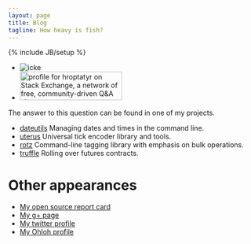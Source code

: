 ```yaml
---
layout: page
title: Blog
tagline: How heavy is fish?
---
```

{% include JB/setup %}

<div id="rtop" class="sidebar-widget">
  <div class="sidebar-stack">
    <ul>
      <li><img src="{{ ASSET_PATH }}/images/portrait1.jpeg" alt="icke"/></li>
      <li>
        <a href="http://stackexchange.com/users/c9debc730f104d178747abbdb0c7c059">
          <img src="http://stackexchange.com/users/flair/c9debc730f104d178747abbdb0c7c059.png" width="208" height="58" alt="profile for hroptatyr on Stack Exchange, a network of free, community-driven Q&amp;A sites" title="profile for hroptatyr on Stack Exchange, a network of free, community-driven Q&amp;A sites">
        </a>
      </li>
    </ul>
  </div>
</div>

The answer to this question can be found in one of my projects.

- [dateutils](http://www.fresse.org/dateutils/) Managing dates and times in the command line.
- [uterus](https://github.com/hroptatyr/uterus) Universal tick encoder library and tools.
- [rotz](http://www.fresse.org/rotz/) Command-line tagging library with emphasis on bulk operations.
- [truffle](http://www.fresse.org/truffle/) Rolling over futures contracts.

Other appearances
=================

- [My open source report card](http://osrc.dfm.io/hroptatyr)
- [My g+ page](https://plus.google.com/115345886852655886788)
- [My twitter profile](http://twitter.com/hroptatyr)
- [My Ohloh profile](https://www.ohloh.net/accounts/hroptatyr)


